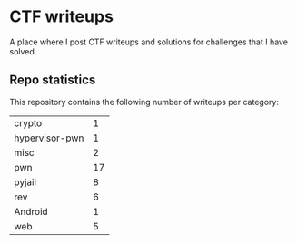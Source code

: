 # CTF writeups

A place where I post CTF writeups and solutions for challenges that I have solved.

## Repo statistics

This repository contains the following number of writeups per category:

|    |    |
|----|----|
| crypto | 1 |
| hypervisor-pwn | 1 |
| misc | 2 |
| pwn | 17 |
| pyjail | 8 |
| rev | 6 |
| Android | 1 |
| web | 5 |
